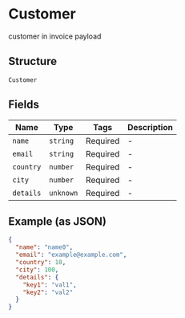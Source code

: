 # Customer

customer in invoice payload

## Structure

`Customer`

## Fields

| Name      | Type      | Tags     | Description |
| --------- | --------- | -------- | ----------- |
| `name`    | `string`  | Required | -           |
| `email`   | `string`  | Required | -           |
| `country` | `number`  | Required | -           |
| `city`    | `number`  | Required | -           |
| `details` | `unknown` | Required | -           |

## Example (as JSON)

```json
{
  "name": "name0",
  "email": "example@example.com",
  "country": 10,
  "city": 100,
  "details": {
    "key1": "val1",
    "key2": "val2"
  }
}
```
